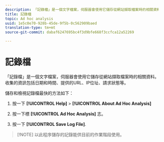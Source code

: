 ```yaml
---
description: 「記錄檔」是一個文字檔案，伺服器會使用它儲存從網站擷取檔案時的相關資料。 收集的資訊包括日期和時間、提供的URL、IP位址、請求狀態等。
title: 記錄檔
topic: Ad hoc analysis
uuid: 1e5c0e70-928b-45de-9f5b-0c562909baed
translation-type: tm+mt
source-git-commit: dabaf6247695bc4f3d9bfe668f3ccfca12a52269

---
```



# 記錄檔

「記錄檔」是一個文字檔案，伺服器會使用它儲存從網站擷取檔案時的相關資料。 收集的資訊包括日期和時間、提供的URL、IP位址、請求狀態等。

儲存和檢視記錄檔最快的方法如下：

1. 按一下 **[!UICONTROL Help]** > **[!UICONTROL About Ad Hoc Analysis]**

1. 按一下標 **[!UICONTROL Ad Hoc Analysis]** 志。
1. 按一下 **[!UICONTROL Save Log File]**.

>[!NOTE] 以此程序儲存的記錄能供目前的作業階段使用。

